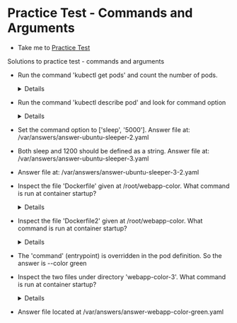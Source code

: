 # Practice Test - Commands and Arguments

- Take me to [Practice Test](https://kodekloud.com/topic/practice-test-commands-and-arguments/)
  
Solutions to practice test - commands and arguments

- Run the command 'kubectl get pods' and count the number of pods.
  
  <details>
  
  ```
  kubectl get pods
  ```

  </details>
  
- Run the command 'kubectl describe pod' and look for command option

  <details>
  
  ```
  kubectl describe pod
  ```

  </details>
  
- Set the command option to ['sleep', '5000']. Answer file at: /var/answers/answer-ubuntu-sleeper-2.yaml

- Both sleep and 1200 should be defined as a string. Answer file at: /var/answers/answer-ubuntu-sleeper-3.yaml

- Answer file at: /var/answers/answer-ubuntu-sleeper-3-2.yaml

- Inspect the file 'Dockerfile' given at /root/webapp-color. What command is run at container startup?
  
  <details>
  
  ```
  python app.py
  ```

  </details>
  
- Inspect the file 'Dockerfile2' given at /root/webapp-color. What command is run at container startup?

  <details>
  ```
  python app.py --color red
  ```
  </details>
  
- The 'command' (entrypoint) is overridden in the pod definition. So the answer is --color green

- Inspect the two files under directory 'webapp-color-3'. What command is run at container startup?

  <details>
  
  ```
  python app.py --color pink
  ```

  </details>
  
- Answer file located at /var/answers/answer-webapp-color-green.yaml
